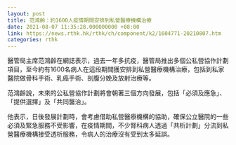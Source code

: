 ```yaml
---
layout: post
title: 范鴻齡：約1600人疫情期間安排到私營醫療機構治療
date: 2021-08-07 11:35:28.000000000 +08:00
link: https://news.rthk.hk/rthk/ch/component/k2/1604771-20210807.htm
categories: rthk
---
```


醫管局主席范鴻齡在網誌表示，過去一年多抗疫，醫管局推出多個公私營協作計劃項目，至今約有1600名病人在這段期間獲安排到私營醫療機構治療，包括到私家醫院做骨科手術、乳癌手術、剖腹分娩及放射治療等。

范鴻齡說，未來的公私營協作計劃將會朝著三個方向發展，包括「必須及應急」、「提供選擇」及「共同醫治」。

他表示，日後發展計劃時，會考慮借助私營醫療機構的協助，確保公立醫院的一些必須及緊急服務不受影響，在疫情期間，不少腎科病人透過「共析計劃」分流到私營醫療機構接受透析服務，令病人的治療沒有受到太多延誤。
